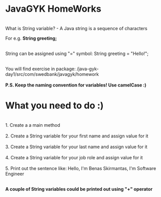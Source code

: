 # JavaGYK HomeWorks

<br>What is String variable? - A Java string is a sequence of characters</br>

For e.g. <b>String greeting;</b>

<br>String can be assigned using "=" symbol: String greeting = "Hello!";</br>

<br>You will find exercise in package: /java-gyk-day1/src/com/swedbank/javagyk/homework</br>
<br><b>P.S. Keep the naming convention for variables! Use camelCase :)</b></br>

# What you need to do :)
<br>1. Create a a main method</br>
<br>2. Create a String variable for your first name and assign value for it</br>
<br>3. Create a String variable for your last name and assign value for it</br>
<br>4. Create a String variable for your job role and assign value for it</br>
<br>5. Print out the sentence like: Hello, I'm Benas Skirmantas, I'm Software Engineer</br>

<br><b>A couple of String variables could be printed out using "+" operator</b></br>


